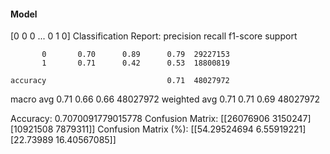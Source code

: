 #### Model
[0 0 0 ... 0 1 0]
Classification Report:
              precision    recall  f1-score   support

           0       0.70      0.89      0.79  29227153
           1       0.71      0.42      0.53  18800819

    accuracy                           0.71  48027972
   macro avg       0.71      0.66      0.66  48027972
weighted avg       0.71      0.71      0.69  48027972

Accuracy: 0.7070091779015778
Confusion Matrix:
[[26076906  3150247]
 [10921508  7879311]]
Confusion Matrix (%):
[[54.29524694  6.55919221]
 [22.73989    16.40567085]]

